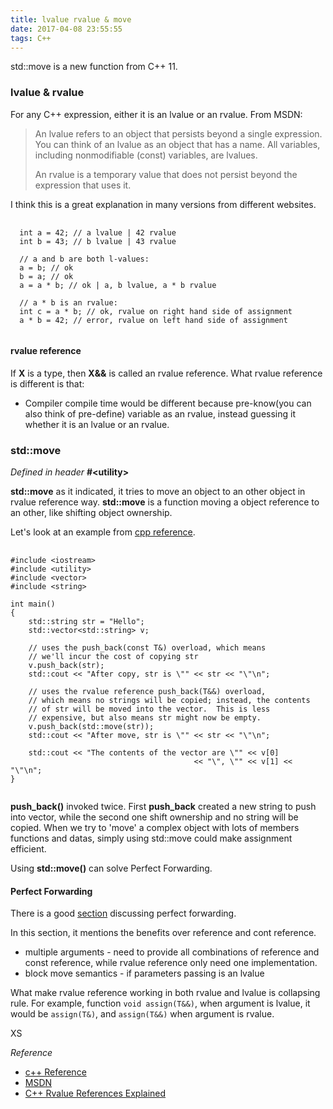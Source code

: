 ```yaml
---
title: lvalue rvalue & move
date: 2017-04-08 23:55:55
tags: C++
---
```

std::move is a new function from C++ 11.
### lvalue & rvalue
For any C++ expression, either it is an lvalue or an rvalue. From MSDN:
>  An lvalue refers to an object that persists beyond a single expression. You can think of an lvalue as an object that has a name. All variables, including nonmodifiable (const) variables, are lvalues.
> 
> An rvalue is a temporary value that does not persist beyond the expression that uses it.

I think this is a great explanation in many versions from different websites.

<pre>
  <code>
  int a = 42; // a lvalue | 42 rvalue
  int b = 43; // b lvalue | 43 rvalue

  // a and b are both l-values:
  a = b; // ok
  b = a; // ok
  a = a * b; // ok | a, b lvalue, a * b rvalue

  // a * b is an rvalue:
  int c = a * b; // ok, rvalue on right hand side of assignment
  a * b = 42; // error, rvalue on left hand side of assignment
  </code>
</pre>

#### rvalue reference
If **X** is a type, then **X&&** is called an rvalue reference. What rvalue reference is different is that:

* Compiler compile time would be different because pre-know(you can also think of pre-define) variable as an rvalue, instead guessing it whether it is an lvalue or an rvalue.

### std::move
*Defined in header* **#&lt;utility>**

**std::move** as it indicated, it tries to move an object to an other object in rvalue reference way. **std::move** is a function moving a object reference to an other, like shifting object ownership.

Let's look at an example from [cpp reference](http://en.cppreference.com/w/cpp/utility/move).

<pre>
  <code class='cpp'>
#include &lt;iostream>
#include &lt;utility>
#include &lt;vector>
#include &lt;string>
 
int main()
{
    std::string str = "Hello";
    std::vector&lt;std::string> v;
 
    // uses the push_back(const T&) overload, which means 
    // we'll incur the cost of copying str
    v.push_back(str);
    std::cout << "After copy, str is \"" << str << "\"\n";
 
    // uses the rvalue reference push_back(T&&) overload, 
    // which means no strings will be copied; instead, the contents
    // of str will be moved into the vector.  This is less
    // expensive, but also means str might now be empty.
    v.push_back(std::move(str));
    std::cout << "After move, str is \"" << str << "\"\n";
 
    std::cout << "The contents of the vector are \"" << v[0]
                                         << "\", \"" << v[1] << "\"\n";
}
  </code>
</pre>

 **push_back()** invoked twice. First **push_back** created a new string to push into vector, while the second one shift ownership and no string will be copied. When we try to 'move' a complex object with lots of members functions and datas, simply using std::move could make assignment efficient.
 
 Using **std::move()** can solve Perfect Forwarding.
 
#### Perfect Forwarding

There is a good [section](http://thbecker.net/articles/rvalue_references/section_07.html) discussing perfect forwarding.

In this section, it mentions the benefits over reference and cont reference.

* multiple arguments - need to provide all combinations of reference and const reference, while rvalue reference only need one implementation.
* block move semantics - if parameters passing is an lvalue

What make rvalue reference working in both rvalue and lvalue is collapsing rule. For example,  function ```void assign(T&&)```, when argument is lvalue, it would be ```assign(T&)```, and ```assign(T&&)``` when argument is rvalue.
 
 XS

*Reference*

* [c++ Reference](http://en.cppreference.com/w/cpp/language/value_category)
* [MSDN](https://msdn.microsoft.com/en-us/library/f90831hc.aspx)
* [C++ Rvalue References Explained](http://en.cppreference.com/w/cpp/utility/move)